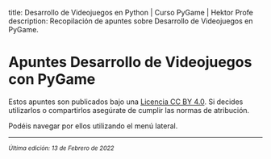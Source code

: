 title: Desarrollo de Videojuegos en Python | Curso PyGame | Hektor Profe
description: Recopilación de apuntes sobre Desarrollo de Videojuegos en PyGame.

# Apuntes Desarrollo de Videojuegos con PyGame

Estos apuntes son publicados bajo una [Licencia CC BY 4.0](https://creativecommons.org/licenses/by/4.0/deed.es). Si decides utilizarlos o compartirlos asegúrate de cumplir las normas de atribución.

Podéis navegar por ellos utilizando el menú lateral.

___
<small class="edited"><i>Última edición: 13 de Febrero de 2022</i></small>